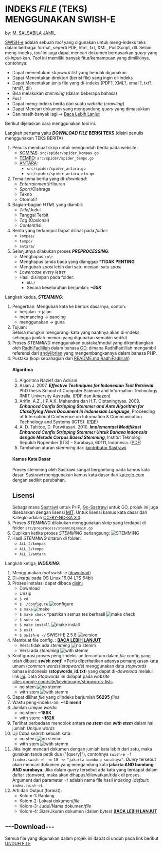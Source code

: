 # INDEKS _FILE_ (**TEKS**) MENGGUNAKAN SWISH-E
by: [M. SALSABILA JAMIL](mailto:jamilsalsabila@gmail.com)

[SWISH-e](https://www.esa.org/tiee/search/html/index.html) adalah sebuah _tool_ yang digunakan untuk meng-indeks teks dalam berbagai format, seperti PDF, html, txt, XML, PostScript, dll. Selain meng-indeks, _tool_ ini juga dapat mencari dokumen berdasarkan _query_ yang di-_input_-kan. _Tool_ ini memiliki banyak fitur/kemampuan yang dimilikinya, contohnya:
   - Dapat menentukan _stopword list_ yang hendak digunakan
   - Dapat Menentukan direktori (berisi file) yang ingin di-indeks
   - Dapat Menentukan jenis file yang di-indeks (PDF?, XML?, email?, txt?, html?, dll)
   - Bisa melakukan _stemming_ (dalam beberapa bahasa)
   - _Fast_
   - Dapat meng-indeks berita dari suatu _website_ (_crawling_)
   - Dapat Mencari dokumen yang mengandung _query_ yang dimasukkan
   - Dan masih banyak lagi -> [Baca Lebih Lanjut](https://www.esa.org/tiee/search/html/readme.html)

Berikut dijelaskan cara menggunakan _tool_ ini.

Langkah pertama yaitu ***DOWNLOAD FILE*** **BERISI TEKS** (disini penulis menggunakan TEKS BERITA)
1. Penulis membuat skrip untuk mengunduh berita pada website:
    * [KOMPAS](https://www.kompas.com): ```src/spider/spider_kompas.go```
    * [TEMPO](https://www.tempo.co): ```src/spider/spider_tempo.go```
    * [ANTARA](https://www.antaranews.com):
        - ```src/spider/spider_antara.go```
        - ```src/spider/spider_antara_oto.go```
2. Tema-tema berita yang di-_download_:
    * _Entertainment_/Hiburan
    * _Sport_/Olahraga
    * Tekno
    * Otomotif
3. Bagian-bagian _HTML_ yang diambil:
    * _Title_/Judul
    * Tanggal Terbit
    * _Tag_ (Opsional)
    * _Content_/Isi
4. Berita yang terkumpul Dapat dilihat pada _folder_:
    * ```kompas/```
    * ```tempo/```
    * ```antara/```
5. Selanjutnya dilakukan proses ***PREPROCESSING***:
    * Menghapus ```\n\r```
    * Menghapus tanda baca yang dianggap ***TIDAK PENTING**
    * Mengubah _spasi_ lebih dari satu menjadi satu _spasi_
    * _Lowercase every letter_
    * Hasil disimpan pada folder:
        * ```ALL/```
        * Secara keseluruhan berjumlah: ***~55K***

Langkah kedua, ***STEMMING***:  
1. Pengertian:
Mengubah kata ke bentuk dasarnya, contoh:  
    * berjalan -> jalan
    * memancing -> pancing
    * menggunakan -> guna
2. Tujuan:  
    Sebisa mungkin mengurangi kata yang nantinya akan di-indeks, sehingga jumlah memori yang digunakan semakin sedikit
3. Proses _STEMMING_ menggunakan pustaka/modul yang dikembangkan oleh [RadhiFadlillah](https://github.com/RadhiFadlillah/go-sastrawi) dalam bahasa [GO](https://golang.org/), dimana RadhiFadlillah mengambil referensi dari [andylibrian](https://github.com/sastrawi/sastrawi) yang mengembangkannya dalam bahasa PHP.
4. Pustaka  (kopi sebahagian dari [README.md RadhiFadlillah](https://github.com/RadhiFadlillah/go-sastrawi))  
    #### Algoritma
    1. Algoritma Nazief dan Adriani
    2. Asian J. 2007. ___Effective Techniques for Indonesian Text Retrieval___. PhD thesis School of Computer Science and Information Technology RMIT University Australia. ([PDF](http://researchbank.rmit.edu.au/eserv/rmit:6312/Asian.pdf) dan [Amazon](https://www.amazon.com/Effective-Techniques-Indonesian-Text-Retrieval/dp/3639021649))
    3. Arifin, A.Z., I.P.A.K. Mahendra dan H.T. Ciptaningtyas. 2009. ___Enhanced Confix Stripping Stemmer and Ants Algorithm for Classifying News Document in Indonesian Language___, Proceeding of International Conference on Information & Communication Technology and Systems (ICTS). ([PDF](http://personal.its.ac.id/files/pub/2623-agusza-baru%2021%20d%20VIP%20enhanced-confix-stripping-stem.pdf))
    4. A. D. Tahitoe, D. Purwitasari. 2010. ___Implementasi Modifikasi Enhanced Confix Stripping Stemmer Untuk Bahasa Indonesia dengan Metode Corpus Based Stemming___, Institut Teknologi Sepuluh Nopember (ITS) – Surabaya, 60111, Indonesia. ([PDF](http://digilib.its.ac.id/public/ITS-Undergraduate-14255-paperpdf.pdf))
    5. Tambahan aturan _stemming_ dari [kontributor Sastrawi](https://github.com/sastrawi/sastrawi/graphs/contributors).
    #### Kamus Kata Dasar
    Proses stemming oleh Sastrawi sangat bergantung pada kamus kata dasar. Sastrawi menggunakan kamus kata dasar dari [kateglo.com](http://kateglo.com) dengan sedikit perubahan.
    ## Lisensi
    Sebagaimana [Sastrawi](https://github.com/sastrawi/sastrawi) untuk PHP, [Go-Sastrawi](https://github.com/RadhiFadlillah/go-sastrawi) untuk GO, projek ini juga disebarkan dengan lisensi [MIT](http://choosealicense.com/licenses/mit/). Untuk lisensi kamus kata dasar dari Kateglo adalah [CC-BY-NC-SA 3.0](https://github.com/ivanlanin/kateglo#lisensi-isi).
4.  Proses _STEMMING_ dilakukan menggunakan skrip yang terdapat di folder ```src/preprocess/stemming/main.go```
5.  Cuplikan ketika proses _STEMMING_ berlangsung:
    ![STEMMING](images/stemming.png)
6.  Hasil _STEMMING_ ditaruh di folder:  
    - ```ALL_2/kompas```
    - ```ALL_2/tempo```
    - ```ALL_2/antara```

Langkah ketiga, ***INDEXING***:
1. Menggunakan _tool_ _swish-e_ ([download](https://github.com/swish-e/swish-e))
2. Di-_install_ pada OS Linux 16.04 LTS 64bit
3. Proses instalasi dapat dibaca [disini](https://www.esa.org/tiee/search/html/install.html)
    * Download
    * Unzip
    * ```$ cd```
    * ```$ ./configure```
    ![configure](./images/configure2.png)
    * ```$ make```
    ![make](images/make.png)
    * ```$ make check``` *pastikan semua tes berhasil
    ![make check](images/make_check.png)
    * ```$ sudo su```
    * ```$ make install```
    ![make install](images/make_install.png)
    * ```$ exit```
    * ```$ swish-e -V```
    SWISH-E 2.5.8
    ![version](images/version.png)
4. Membuat file config. : **[BACA LEBIH LANJUT](https://www.esa.org/tiee/search/html/swish-config.html)**
    * Versi tidak ada _stemming_
        ![no stemm](images/config.png)
    * Versi ada _stemming_
        ![with stemm](images/config2.png)
5. Konfigurasi proses peng-indeks-an tercantum dalam _file_ config yang telah dibuat: ***swish.conf***.
   *Perlu diperhatikan adanya pemangkasan kata umum (_common words_)(_stopwords_) menggunakan data _stopwords_ bahasa indonesia (**stopwords_id.txt**) yang dapat di-_download_ melalui link [ini](https://docs.google.com/viewer?a=v&pid=sites&srcid=ZGVmYXVsdGRvbWFpbnxrZXZpbmJvdWdlfGd4OjI4ZWY0ZGVkMzJjM2FkYWU). Data _Stopwords_ ini didapat pada _website_ [sites.google.com/site/kevinbouge/stopwords-lists](https://sites.google.com/site/kevinbouge/stopwords-lists).
    * no stem
        ![no stemm](images/indeks_sebelum_stemming.png)
    * with stem
        ![with stemm](images/indeks_setelah_stemming.png)
6. Dapat dilihat _file_ yang diindeks berjumlah **56295** _files_
7. Waktu peng-indeks-an: **~10 menit**
8. Jumlah _Unique words_:
    * no stem: **~186K**
    * with stem: **~162K**
9. Terlihat perbedaan mencolok antara ***no stem*** dan ***with stem*** dalam hal jumlah _Unique words_
10. Uji Coba _search_ sebuah kata:
    * no stem
        ![no stemm](images/uji_coba_no_stem.png)
    * with stem
        ![with stemm](images/uji_coba_with_stem.png)
11. Jika ingin mencari dokumen dengan jumlah kata lebih dari satu, maka gunakan tanda petik dua ("[query]"), contohnya ```swish-e -f [index.swish-e] -m 10 -w "jakarta bandung surabaya"```. _Query_ tersebut akan mencari dokumen yang mengandung kata **jakarta AND bandung AND surabaya**. Jika dalam _query_ tersebut ada kata yang terdapat dalam daftar _stopword_, maka akan dihapus/dilewatkan/tidak di proses. Argument dari parameter ```-f``` adalah nama file hasil _indexing_ (_default_: ```index.swish-e```).
12. Arti dari Output (format):
    * Kolom-1: Ranking
    * Kolom-2: Lokasi dokumen/_file_
    * Kolom-3: Judul/Nama dokumen/_file_
    * Kolom-4: _Size_/Ukuran dokumen (dalam _bytes_)
    **[BACA LEBIH LANJUT](https://www.esa.org/tiee/search/html/swish-config.html)**

## ---Download---
Semua file yang digunakan dalam projek ini dapat di unduh pada link berikut
    [UNDUH FILE](https://drive.google.com/open?id=1e0Qtx1KgmzGm3IJGxHW3qBkp9F3BToBb)
